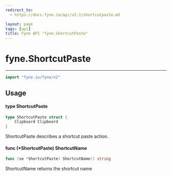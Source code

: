 ```yaml
---
redirect_to:
  - https://docs.fyne.io/api/v2.1/shortcutpaste.md

layout: page
tags: [api]
title: Fyne API "fyne.ShortcutPaste"
---
```



# fyne.ShortcutPaste
---
```go
import "fyne.io/fyne/v2"
```

## Usage

#### type ShortcutPaste

```go
type ShortcutPaste struct {
	Clipboard Clipboard
}
```

ShortcutPaste describes a shortcut paste action.

#### func (*ShortcutPaste) ShortcutName

```go
func (se *ShortcutPaste) ShortcutName() string
```
ShortcutName returns the shortcut name
